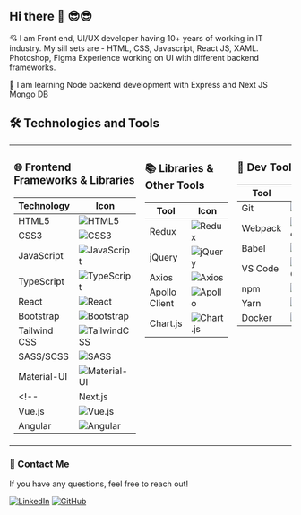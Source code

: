 ## Hi there  🙏 😎😎

<!--
**raviroyit/raviroyit** is a ✨ _special_ ✨ repository because its `README.md` (this file) appears on your GitHub profile.

Here are some ideas to get you started:

- 🔭 I’m currently working on ...
- 🌱 I’m currently learning ...
- 👯 I’m looking to collaborate on ...
- 🤔 I’m looking for help with ...
- 💬 Ask me about ...
- 📫 How to reach me: ...
- 😄 Pronouns: ...
- ⚡ Fun fact: ...
-->

💘 I am Front end, UI/UX developer having 10+ years of working in IT industry.
My sill sets are - HTML, CSS, Javascript, React JS, XAML. Photoshop, Figma
Experience working on UI with different backend frameworks.

🌱 I am learning Node backend development with Express and Next JS Mongo DB



## 🛠️ Technologies and Tools

<table width="100%">
  <tr>
    <td width="33%" valign="top">

### 🌐 Frontend Frameworks & Libraries

| Technology      | Icon                                                                 |
|-----------------|----------------------------------------------------------------------|
| HTML5           | ![HTML5](https://img.shields.io/badge/HTML5-E34F26?logo=html5&logoColor=white) |
| CSS3            | ![CSS3](https://img.shields.io/badge/CSS3-1572B6?logo=css3&logoColor=white) |
| JavaScript      | ![JavaScript](https://img.shields.io/badge/JavaScript-F7DF1E?logo=javascript&logoColor=black) |
| TypeScript      | ![TypeScript](https://img.shields.io/badge/TypeScript-007ACC?logo=typescript&logoColor=white) |
| React           | ![React](https://img.shields.io/badge/React-61DAFB?logo=react&logoColor=black) |
| Bootstrap       | ![Bootstrap](https://img.shields.io/badge/Bootstrap-563D7C?logo=bootstrap&logoColor=white) |
| Tailwind CSS    | ![TailwindCSS](https://img.shields.io/badge/Tailwind_CSS-38B2AC?logo=tailwind-css&logoColor=white) |
| SASS/SCSS       | ![SASS](https://img.shields.io/badge/Sass-CC6699?logo=sass&logoColor=white) |
| Material-UI     | ![Material-UI](https://img.shields.io/badge/Material--UI-0081CB?logo=material-ui&logoColor=white) |
<!--| Next.js         | ![Next.js](https://img.shields.io/badge/Next.js-000000?logo=nextdotjs&logoColor=white) |
| Vue.js          | ![Vue.js](https://img.shields.io/badge/Vue.js-4FC08D?logo=vue.js&logoColor=white) |
| Angular         | ![Angular](https://img.shields.io/badge/Angular-DD0031?logo=angular&logoColor=white) | -->


</td>
<td width="33%" valign="top">

### 📚 Libraries & Other Tools

| Tool            | Icon                                                                 |
|-----------------|----------------------------------------------------------------------|
| Redux           | ![Redux](https://img.shields.io/badge/Redux-764ABC?logo=redux&logoColor=white) |
| jQuery          | ![jQuery](https://img.shields.io/badge/jQuery-0769AD?logo=jquery&logoColor=white) |
| Axios           | ![Axios](https://img.shields.io/badge/Axios-5A29E4?logo=axios&logoColor=white) |
| Apollo Client   | ![Apollo](https://img.shields.io/badge/Apollo-311C87?logo=apollographql&logoColor=white) |
| Chart.js        | ![Chart.js](https://img.shields.io/badge/Chart.js-FF6384?logo=chartdotjs&logoColor=white) |

</td>
<td width="33%" valign="top">

### 🔧 Dev Tools

| Tool            | Icon                                                                 |
|-----------------|----------------------------------------------------------------------|
| Git             | ![Git](https://img.shields.io/badge/Git-F05032?logo=git&logoColor=white) |
| Webpack         | ![Webpack](https://img.shields.io/badge/Webpack-8DD6F9?logo=webpack&logoColor=black) |
| Babel           | ![Babel](https://img.shields.io/badge/Babel-F9DC3E?logo=babel&logoColor=black) |
| VS Code         | ![VS Code](https://img.shields.io/badge/VS_Code-007ACC?logo=visual-studio-code&logoColor=white) |
| npm             | ![npm](https://img.shields.io/badge/npm-CB3837?logo=npm&logoColor=white) |
| Yarn            | ![Yarn](https://img.shields.io/badge/Yarn-2C8EBB?logo=yarn&logoColor=white) |
| Docker          | ![Docker](https://img.shields.io/badge/Docker-2496ED?logo=docker&logoColor=white) |

</td>
  </tr>
</table>








### 💬 Contact Me

If you have any questions, feel free to reach out!

[![LinkedIn](https://img.shields.io/badge/LinkedIn-0077B5?logo=linkedin&logoColor=white)](https://www.linkedin.com/in/raviroyit/)
[![GitHub](https://img.shields.io/badge/GitHub-181717?logo=github&logoColor=white)](https://github.com)



